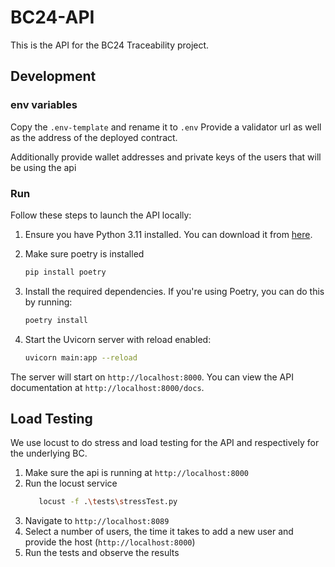 # BC24-API

This is the API for the BC24 Traceability project.

## Development

### env variables
Copy the `.env-template` and rename it to `.env`
Provide a validator url as well as the address of the deployed contract. 

Additionally provide wallet addresses and private keys of the users that will be using the api

### Run 
Follow these steps to launch the API locally:

1. Ensure you have Python 3.11 installed. You can download it from [here](https://www.python.org/downloads/).

2. Make sure poetry is installed

   ```bash
   pip install poetry
   ```

3. Install the required dependencies. If you're using Poetry, you can do this by running:

   ```bash
   poetry install
   ```

4. Start the Uvicorn server with reload enabled:

   ```bash
   uvicorn main:app --reload
   ```

The server will start on `http://localhost:8000`. You can view the API documentation at `http://localhost:8000/docs`.


## Load Testing
We use locust to do stress and load testing for the API and respectively for the underlying BC. 

1. Make sure the api is running at `http://localhost:8000`
2. Run the locust service
   ```bash
      locust -f .\tests\stressTest.py
   ``` 
3. Navigate to `http://localhost:8089` 
4. Select a number of users, the time it takes to add a new user and provide the host (`http://localhost:8000`)
5. Run the tests and observe the results

